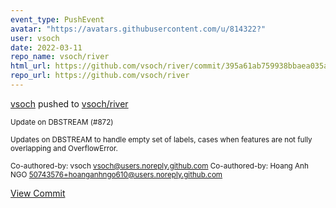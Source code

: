 ```yaml
---
event_type: PushEvent
avatar: "https://avatars.githubusercontent.com/u/814322?"
user: vsoch
date: 2022-03-11
repo_name: vsoch/river
html_url: https://github.com/vsoch/river/commit/395a61ab759938bbaea035a6f944053f509965d5
repo_url: https://github.com/vsoch/river
---
```


<a href='https://github.com/vsoch' target='_blank'>vsoch</a> pushed to <a href='https://github.com/vsoch/river' target='_blank'>vsoch/river</a>

<small>Update on DBSTREAM (#872)

Updates on DBSTREAM to handle empty set of labels, cases when features are not fully overlapping and OverflowError.

Co-authored-by: vsoch <vsoch@users.noreply.github.com>
Co-authored-by: Hoang Anh NGO <50743576+hoanganhngo610@users.noreply.github.com></small>

<a href='https://github.com/vsoch/river/commit/395a61ab759938bbaea035a6f944053f509965d5' target='_blank'>View Commit</a>